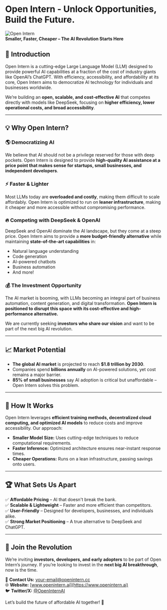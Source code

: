 # Open Intern - Unlock Opportunities, Build the Future.

![Open Intern](https://github.com/user-attachments/assets/bf310847-2351-4d08-8d74-ebdf89c1fd52)  
**Smaller, Faster, Cheaper – The AI Revolution Starts Here**

## 🚀 Introduction
Open Intern is a cutting-edge Large Language Model (LLM) designed to provide powerful AI capabilities at a fraction of the cost of industry giants like OpenAI’s ChatGPT. With efficiency, accessibility, and affordability at its core, Open Intern aims to democratize AI technology for individuals and businesses worldwide.

We’re building an **open, scalable, and cost-effective AI** that competes directly with models like DeepSeek, focusing on **higher efficiency, lower operational costs, and broad accessibility**.

---

## 💡 Why Open Intern?
### 🌎 Democratizing AI
We believe that AI should not be a privilege reserved for those with deep pockets. Open Intern is designed to provide **high-quality AI assistance at a price point that makes sense for startups, small businesses, and independent developers**.

### ⚡ Faster & Lighter
Most LLMs today are **overloaded and costly**, making them difficult to scale affordably. Open Intern is optimized to run on **leaner infrastructure**, making it cheaper and more accessible without compromising performance.

### 🔥 Competing with DeepSeek & OpenAI
DeepSeek and OpenAI dominate the AI landscape, but they come at a steep price. Open Intern aims to provide a **more budget-friendly alternative** while maintaining **state-of-the-art capabilities** in:
- Natural language understanding
- Code generation
- AI-powered chatbots
- Business automation
- And more!

### 💰 The Investment Opportunity
The AI market is booming, with LLMs becoming an integral part of business automation, content generation, and digital transformation. **Open Intern is positioned to disrupt this space with its cost-effective and high-performance alternative.**

We are currently seeking **investors who share our vision** and want to be part of the next big AI revolution.

---

## 📈 Market Potential
- **The global AI market** is projected to reach **$1.8 trillion by 2030**.
- Companies spend **billions annually** on AI-powered solutions, yet cost remains a major barrier.
- **85% of small businesses** say AI adoption is critical but unaffordable – Open Intern solves this problem.

---

## 🔧 How It Works
Open Intern leverages **efficient training methods, decentralized cloud computing, and optimized AI models** to reduce costs and improve accessibility. Our approach:
- **Smaller Model Size:** Uses cutting-edge techniques to reduce computational requirements.
- **Faster Inference:** Optimized architecture ensures near-instant response times.
- **Cheaper Operations:** Runs on a lean infrastructure, passing savings onto users.

---

## 🏆 What Sets Us Apart
✅ **Affordable Pricing** – AI that doesn't break the bank.  
✅ **Scalable & Lightweight** – Faster and more efficient than competitors.  
✅ **User-Friendly** – Designed for developers, businesses, and individuals alike.  
✅ **Strong Market Positioning** – A true alternative to DeepSeek and ChatGPT.  

---

## 📢 Join the Revolution
We’re inviting **investors, developers, and early adopters** to be part of Open Intern’s journey. If you’re looking to invest in the **next big AI breakthrough**, now is the time.

📩 **Contact Us:** [your-email@openintern.cc](mailto:your-email@openintern.cc)  
🌐 **Website:** [www.openintern.ai](https://www.openintern.ai)  
🐦 **Twitter/X:** [@OpenInternAI](https://twitter.com/OpenInternAI)  

Let’s build the future of affordable AI together! 🚀
